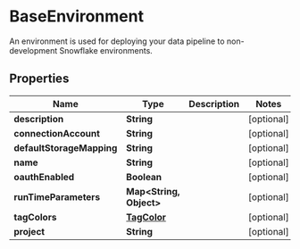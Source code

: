 

# BaseEnvironment

An environment is used for deploying your data pipeline to non-development Snowflake environments.

## Properties

| Name | Type | Description | Notes |
|------------ | ------------- | ------------- | -------------|
|**description** | **String** |  |  [optional] |
|**connectionAccount** | **String** |  |  [optional] |
|**defaultStorageMapping** | **String** |  |  [optional] |
|**name** | **String** |  |  [optional] |
|**oauthEnabled** | **Boolean** |  |  [optional] |
|**runTimeParameters** | **Map&lt;String, Object&gt;** |  |  [optional] |
|**tagColors** | [**TagColor**](TagColor.md) |  |  [optional] |
|**project** | **String** |  |  [optional] |



